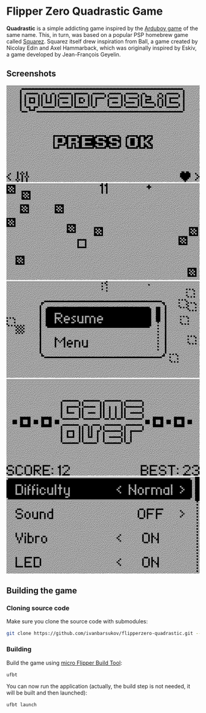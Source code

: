 # Flipper Zero Quadrastic Game

**Quadrastic** is a simple addicting game inspired by the [Arduboy game](https://community.arduboy.com/t/quadrastic-secure-the-point-avoid-the-enemies) of the same name. This, in turn, was based on a popular PSP homebrew game called [Squarez](https://www.gamebrew.org/wiki/Squarez_PSP). Squarez itself drew inspiration from Ball, a game created by Nicolay Edin and Axel Hammarback, which was originally inspired by Eskiv, a game developed by Jean-François Geyelin.

## Screenshots

![screenshot-1](screenshots/screenshot-1.png)
![screenshot-2](screenshots/screenshot-2.png)
![screenshot-3](screenshots/screenshot-3.png)
![screenshot-4](screenshots/screenshot-4.png)
![screenshot-5](screenshots/screenshot-5.png)

## Building the game

### Cloning source code

Make sure you clone the source code with submodules:

``` sh
git clone https://github.com/ivanbarsukov/flipperzero-quadrastic.git --recurse-submodules
```

### Building

Build the game using [micro Flipper Build Tool](https://pypi.org/project/ufbt/):

``` sh
ufbt
```

You can now run the application (actually, the build step is not needed, it will be built and then launched):

``` sh
ufbt launch
```
